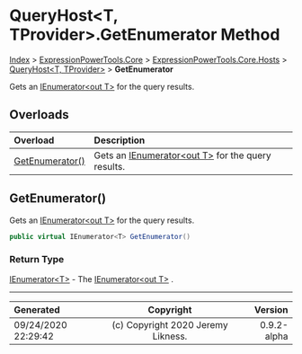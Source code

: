 ﻿# QueryHost&lt;T, TProvider>.GetEnumerator Method

[Index](../index.md) > [ExpressionPowerTools.Core](ExpressionPowerTools.Core.a.md) > [ExpressionPowerTools.Core.Hosts](ExpressionPowerTools.Core.Hosts.n.md) > [QueryHost<T, TProvider>](ExpressionPowerTools.Core.Hosts.QueryHost`2.cs.md) > **GetEnumerator**

Gets an [IEnumerator&lt;out T>](https://docs.microsoft.com/dotnet/api/system.collections.generic.ienumerator-1) for the query results.

## Overloads

| Overload | Description |
| :-- | :-- |
| [GetEnumerator()](#getenumerator) | Gets an [IEnumerator&lt;out T>](https://docs.microsoft.com/dotnet/api/system.collections.generic.ienumerator-1) for the query results. |
## GetEnumerator()

Gets an [IEnumerator&lt;out T>](https://docs.microsoft.com/dotnet/api/system.collections.generic.ienumerator-1) for the query results.

```csharp
public virtual IEnumerator<T> GetEnumerator()
```

### Return Type

 [IEnumerator&lt;T>](https://docs.microsoft.com/dotnet/api/system.collections.generic.ienumerator-1)  - The [IEnumerator&lt;out T>](https://docs.microsoft.com/dotnet/api/system.collections.generic.ienumerator-1) .



---

| Generated | Copyright | Version |
| :-- | :-: | --: |
| 09/24/2020 22:29:42 | (c) Copyright 2020 Jeremy Likness. | 0.9.2-alpha |

